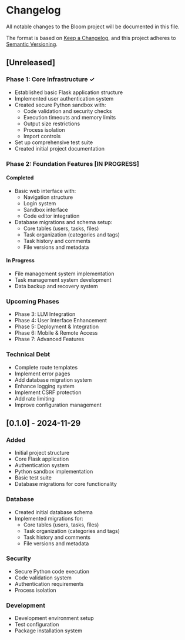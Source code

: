 # Changelog

All notable changes to the Bloom project will be documented in this file.

The format is based on [Keep a Changelog](https://keepachangelog.com/en/1.0.0/),
and this project adheres to [Semantic Versioning](https://semver.org/spec/v2.0.0.html).

## [Unreleased]

### Phase 1: Core Infrastructure ✓
- Established basic Flask application structure
- Implemented user authentication system
- Created secure Python sandbox with:
  - Code validation and security checks
  - Execution timeouts and memory limits
  - Output size restrictions
  - Process isolation
  - Import controls
- Set up comprehensive test suite
- Created initial project documentation

### Phase 2: Foundation Features [IN PROGRESS]
#### Completed
- Basic web interface with:
  - Navigation structure
  - Login system
  - Sandbox interface
  - Code editor integration
- Database migrations and schema setup:
  - Core tables (users, tasks, files)
  - Task organization (categories and tags)
  - Task history and comments
  - File versions and metadata

#### In Progress
- File management system implementation
- Task management system development
- Data backup and recovery system

### Upcoming Phases
- Phase 3: LLM Integration
- Phase 4: User Interface Enhancement
- Phase 5: Deployment & Integration
- Phase 6: Mobile & Remote Access
- Phase 7: Advanced Features

### Technical Debt
- Complete route templates
- Implement error pages
- Add database migration system
- Enhance logging system
- Implement CSRF protection
- Add rate limiting
- Improve configuration management

## [0.1.0] - 2024-11-29
### Added
- Initial project structure
- Core Flask application
- Authentication system
- Python sandbox implementation
- Basic test suite
- Database migrations for core functionality

### Database
- Created initial database schema
- Implemented migrations for:
  - Core tables (users, tasks, files)
  - Task organization (categories and tags)
  - Task history and comments
  - File versions and metadata

### Security
- Secure Python code execution
- Code validation system
- Authentication requirements
- Process isolation

### Development
- Development environment setup
- Test configuration
- Package installation system